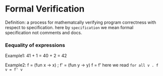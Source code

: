 
# Formal Verification

Definition: a process for mathematcally verifying program correctness with respect to specification.
here by `specification` we mean formal specification not comments and docs.

### Eequality of expressions
Example1:
	41 + 1 = 40 + 2 = 42

Example2:
	f = (fun x -> x) ; f' = (fun y -> y)
	f = f'
	here we read `for all v . f v = f' v`
